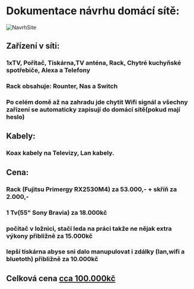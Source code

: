 # Dokumentace návrhu domácí sítě:
![NavrhSite](file:///C:/Users/walda/OneDrive/Plocha/NavrhDomaciSite/roomka.JPG)

## Zařízení v síti: 
### 1xTV, Pořítač, Tiskárna,TV anténa, Rack, Chytré kuchyňské spotřebiče, Alexa a Telefony 
### Rack obsahuje: Rounter, Nas a Switch
### Po celém domě až na zahradu jde chytit Wifi signál a všechny zařízení se automaticky zapisují do domácí sítě(pokud mají heslo)


## Kabely:
### Koax kabely na Televizy, Lan kabely.

## Cena:
### Rack (Fujitsu Primergy RX2530M4) za 53.000,- + skříň za 2.000,-
### 1 Tv(55" Sony Bravia)  za 18.000kč
### počítač v ložnici, stačí leda na práci takže ne nějak extra výkony přibližně za 15.000kč
### lepší tiskárna abyse sni dalo manupulovat i zdálky (lan,wifi a bluetoth) přibližně za 10.000kč

## Celková cena <u> cca 100.000kč </u>
